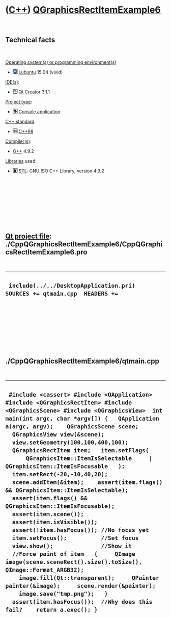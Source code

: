 
 

 

 

 

 

([C++](Cpp.md)) [QGraphicsRectItemExample6](CppQGraphicsRectItemExample6.md)
==============================================================================

 

Technical facts
---------------

 

[Operating system(s) or programming environment(s)](CppOs.md)

-   ![Lubuntu](PicLubuntu.png) [Lubuntu](CppLubuntu.md) 15.04 (vivid)

[IDE(s)](CppIde.md):

-   ![Qt Creator](PicQtCreator.png) [Qt Creator](CppQtCreator.md) 3.1.1

[Project type](CppQtProjectType.md):

-   ![console](PicConsole.png) [Console
    application](CppConsoleApplication.md)

[C++ standard](CppStandard.md):

-   ![C++98](PicCpp98.png) [C++98](Cpp98.md)

[Compiler(s)](CppCompiler.md):

-   [G++](CppGpp.md) 4.9.2

[Libraries](CppLibrary.md) used:

-   ![STL](PicStl.png) [STL](CppStl.md): GNU ISO C++ Library, version
    4.9.2

 

 

 

 

 

[Qt project file](CppQtProjectFile.md): ./CppQGraphicsRectItemExample6/CppQGraphicsRectItemExample6.pro
--------------------------------------------------------------------------------------------------------

 

  -----------------------------------------------------------------------------
  ` include(../../DesktopApplication.pri)  SOURCES += qtmain.cpp  HEADERS +=`
  -----------------------------------------------------------------------------

 

 

 

 

 

./CppQGraphicsRectItemExample6/qtmain.cpp
-----------------------------------------

 

  ----------------------------------------------------------------------------------------------------------------------------------------------------------------------------------------------------------------------------------------------------------------------------------------------------------------------------------------------------------------------------------------------------------------------------------------------------------------------------------------------------------------------------------------------------------------------------------------------------------------------------------------------------------------------------------------------------------------------------------------------------------------------------------------------------------------------------------------------------------------------------------------------------------------------------------------------------------------------------------------------------------------------------------------------------------------------------------------------------
  ` #include <cassert> #include <QApplication> #include <QGraphicsRectItem> #include <QGraphicsScene> #include <QGraphicsView>  int main(int argc, char *argv[]) {   QApplication a(argc, argv);    QGraphicsScene scene;   QGraphicsView view(&scene);   view.setGeometry(100,100,400,100);    QGraphicsRectItem item;   item.setFlags(       QGraphicsItem::ItemIsSelectable     | QGraphicsItem::ItemIsFocusable   );    item.setRect(-20,-10,40,20);    scene.addItem(&item);    assert(item.flags() && QGraphicsItem::ItemIsSelectable);   assert(item.flags() && QGraphicsItem::ItemIsFocusable);   assert(item.scene());   assert(item.isVisible());    assert(!item.hasFocus()); //No focus yet    item.setFocus();          //Set focus    view.show();              //Show it    //Force paint of item   {     QImage image(scene.sceneRect().size().toSize(), QImage::Format_ARGB32);     image.fill(Qt::transparent);     QPainter painter(&image);     scene.render(&painter);     image.save("tmp.png");   }    assert(item.hasFocus());  //Why does this fail?    return a.exec(); }`
  ----------------------------------------------------------------------------------------------------------------------------------------------------------------------------------------------------------------------------------------------------------------------------------------------------------------------------------------------------------------------------------------------------------------------------------------------------------------------------------------------------------------------------------------------------------------------------------------------------------------------------------------------------------------------------------------------------------------------------------------------------------------------------------------------------------------------------------------------------------------------------------------------------------------------------------------------------------------------------------------------------------------------------------------------------------------------------------------------------

 

 

 

 

 

 

